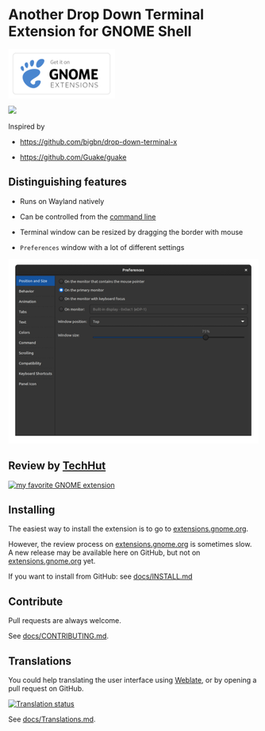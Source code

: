 <!--
SPDX-FileCopyrightText: 2020 Aleksandr Mezin <mezin.alexander@gmail.com>

SPDX-License-Identifier: GPL-3.0-or-later
-->

# Another Drop Down Terminal Extension for GNOME Shell

[<img src="https://raw.githubusercontent.com/andyholmes/gnome-shell-extensions-badge/master/get-it-on-ego.svg?sanitize=true" alt="Get it on GNOME Extensions" height="100" align="middle">][extensions.gnome.org]

<img src="docs/screenshots/dropdown.gif" />

Inspired by

- https://github.com/bigbn/drop-down-terminal-x

- https://github.com/Guake/guake

## Distinguishing features

- Runs on Wayland natively

- Can be controlled from the [command line](docs/cmdline.md)

- Terminal window can be resized by dragging the border with mouse

- `Preferences` window with a lot of different settings

<img src="docs/screenshots/prefs.gif" />

## Review by [TechHut](https://www.youtube.com/channel/UCjSEJkpGbcZhvo0lr-44X_w)

[![my favorite GNOME extension](http://img.youtube.com/vi/tF6_FJYca64/0.jpg)](http://www.youtube.com/watch?v=tF6_FJYca64)

## Installing

The easiest way to install the extension is to go to [extensions.gnome.org].

However, the review process on [extensions.gnome.org] is sometimes slow.
A new release may be available here on GitHub, but not on
[extensions.gnome.org] yet.

[extensions.gnome.org]: https://extensions.gnome.org/extension/3780/ddterm/

If you want to install from GitHub: see [docs/INSTALL.md](docs/INSTALL.md)

## Contribute

Pull requests are always welcome.

See [docs/CONTRIBUTING.md](docs/CONTRIBUTING.md).

## Translations

You could help translating the user interface using
[Weblate](https://hosted.weblate.org/engage/gnome-shell-extension-ddterm/),
or by opening a pull request on GitHub.

[![Translation status](https://hosted.weblate.org/widgets/gnome-shell-extension-ddterm/-/multi-auto.svg)](https://hosted.weblate.org/engage/gnome-shell-extension-ddterm/)

See [docs/Translations.md](docs/Translations.md).
